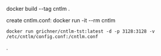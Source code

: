 docker build --tag cntlm .

create cntlm.conf:
docker run -it --rm cntlm

	docker run grichner/cntlm-tst:latest -d -p 3128:3128 -v /etc/cntlm/config.conf:/cntlm.conf 

.